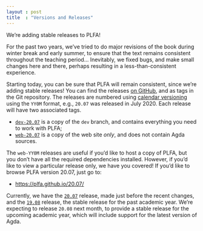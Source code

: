 ```yaml
---
layout : post
title  : "Versions and Releases"
---
```


We’re adding stable releases to PLFA!

<!--more-->

For the past two years, we’ve tried to do major revisions of the book during winter break and early summer, to ensure that the text remains consistent throughout the teaching period… Inevitably, we fixed bugs, and make small changes here and there, perhaps resulting in a less-than-consistent experience.

Starting today, you can be sure that PLFA will remain consistent, since we’re adding stable releases! You can find the releases [on GitHub][releases], and as tags in the Git repository. The releases are numbered using [calendar versioning][CalVer] using the `YY0M` format, e.g., `20.07` was released in July 2020. Each release will have two associated tags.

- [`dev-20.07`][dev-20.07] is a copy of the `dev` branch, and contains everything you need to work with PLFA;
- [`web-20.07`][web-20.07] is a copy of the web site *only*, and does not contain Agda sources.

The `web-YY0M` releases are useful if you’d like to host a copy of PLFA, but you don’t have all the required dependencies installed. However, if you’d like to view a particular release only, we have you covered! If you’d like to browse PLFA version 20.07, just go to:

- <https://plfa.github.io/20.07/>

Currently, we have the [`20.07`][PLFA-20.07] release, made just before the recent changes, and the [`19.08`][PLFA-19.08] release, the stable release for the past academic year. We’re expecting to release `20.08` next month, to provide a stable release for the upcoming academic year, which will include support for the latest version of Agda.

[CalVer]: https://calver.org/
[releases]: https://github.com/plfa/plfa.github.io/releases
[dev-20.07]: https://github.com/plfa/plfa.github.io/releases/tag/dev-20.07
[web-20.07]: https://github.com/plfa/plfa.github.io/releases/tag/web-20.07
[PLFA-20.07]: https://plfa.github.io/20.07/
[PLFA-19.08]: https://plfa.github.io/19.08/
